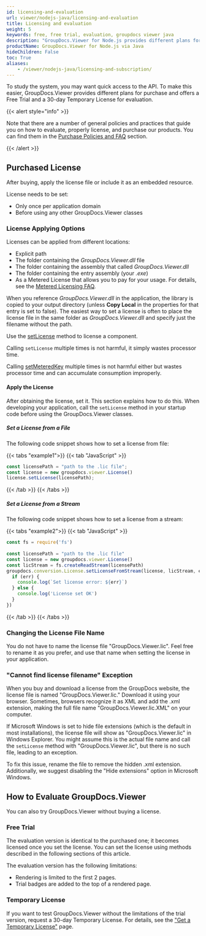 ```yaml
---
id: licensing-and-evaluation
url: viewer/nodejs-java/licensing-and-evaluation
title: Licensing and evaluation
weight: 5
keywords: free, free trial, evaluation, groupdocs viewer java
description: "GroupDocs.Viewer for Node.js provides different plans for purchase or offers a Free Trial and a 30-day Temporary License for evaluation."
productName: GroupDocs.Viewer for Node.js via Java
hideChildren: False
toc: True
aliases:
    - /viewer/nodejs-java/licensing-and-subscription/
---
```


To study the system, you may want quick access to the API. To make this easier, GroupDocs.Viewer provides different plans for purchase and offers a Free Trial and a 30-day Temporary License for evaluation.

{{< alert style="info" >}}

Note that there are a number of general policies and practices that guide you on how to evaluate, properly license, and purchase our products. You can find them in the [Purchase Policies and FAQ](https://purchase.groupdocs.com/policies) section.

{{< /alert >}}

## Purchased License

After buying, apply the license file or include it as an embedded resource. 

License needs to be set:
- Only once per application domain
- Before using any other GroupDocs.Viewer classes
    
### License Applying Options

Licenses can be applied from different locations:

*   Explicit path
*   The folder containing the _GroupDocs.Viewer.dll_ file
*   The folder containing the assembly that called _GroupDocs.Viewer.dll_
*   The folder containing the entry assembly (your _.exe_)
*   As a Metered License that allows you to pay for your usage. For details, see the [Metered Licensing FAQ](https://purchase.groupdocs.com/faqs/licensing/metered/).

When you reference _GroupDocs.Viewer.dll_ in the application, the library is copied to your output directory (unless **Copy Local** in the properties for that entry is set to false). The easiest way to set a license is often to place the license file in the same folder as _GroupDocs.Viewer.dll_ and specify just the filename without the path.

Use the [setLicense](https://reference.groupdocs.com/viewer/java/com.groupdocs.viewer/license/#setLicense-java.io.InputStream-) method to license a component.

Calling `setLicense` multiple times is not harmful, it simply wastes processor time.

Calling [setMeteredKey](https://reference.groupdocs.com/viewer/java/com.groupdocs.viewer/metered/#setMeteredKey-java.lang.String-java.lang.String-) multiple times is not harmful either but wastes processor time and can accumulate consumption improperly.

#### Apply the License

After obtaining the license, set it. This section explains how to do this. When developing your application, call the `setLicense` method in your startup code before using the GroupDocs.Viewer classes.

##### Set a License from a File

The following code snippet shows how to set a license from file:

{{< tabs "example1">}}
{{< tab "JavaScript" >}}

```js
const licensePath = "path to the .lic file";
const license = new groupdocs.viewer.License()
license.setLicense(licensePath); 
```

{{< /tab >}}
{{< /tabs >}}

##### Set a License from a Stream

The following code snippet shows how to set a license from a stream:

{{< tabs "example2">}}
{{< tab "JavaScript" >}}

```js
const fs = require('fs')  
  
const licensePath = "path to the .lic file"
const license = new groupdocs.viewer.License()
const licStream = fs.createReadStream(licensePath)
groupdocs.conversion.License.setLicenseFromStream(license, licStream, err => {
  if (err) {
    console.log(`Set license error: ${err}`)
  } else {
    console.log('License set OK')
  }
})
```

{{< /tab >}}
{{< /tabs >}}

### Changing the License File Name

You do not have to name the license file "GroupDocs.Viewer.lic". Feel free to rename it as you prefer, and use that name when setting the license in your application.

### "Cannot find license filename" Exception

When you buy and download a license from the GroupDocs website, the license file is named "GroupDocs.Viewer.lic." Download it using your browser. Sometimes, browsers recognize it as XML and add the .xml extension, making the full file name "GroupDocs.Viewer.lic.XML" on your computer.

If Microsoft Windows is set to hide file extensions (which is the default in most installations), the license file will show as "GroupDocs.Viewer.lic" in Windows Explorer. You might assume this is the actual file name and call the `setLicense` method with "GroupDocs.Viewer.lic", but there is no such file, leading to an exception.

To fix this issue, rename the file to remove the hidden .xml extension. Additionally, we suggest disabling the "Hide extensions" option in Microsoft Windows.

## How to Evaluate GroupDocs.Viewer

You can also try GroupDocs.Viewer without buying a license.

### Free Trial

The evaluation version is identical to the purchased one; it becomes licensed once you set the license. You can set the license using methods described in the following sections of this article.

The evaluation version has the following limitations:

- Rendering is limited to the first 2 pages.
- Trial badges are added to the top of a rendered page.

### Temporary License

If you want to test GroupDocs.Viewer without the limitations of the trial version,   request a 30-day Temporary License. For details, see the ["Get a Temporary License"](https://purchase.groupdocs.com/temporary-license) page.